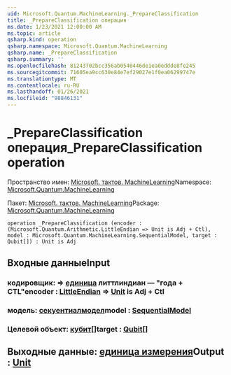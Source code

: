 ```yaml
---
uid: Microsoft.Quantum.MachineLearning._PrepareClassification
title: _PrepareClassification операция
ms.date: 1/23/2021 12:00:00 AM
ms.topic: article
qsharp.kind: operation
qsharp.namespace: Microsoft.Quantum.MachineLearning
qsharp.name: _PrepareClassification
qsharp.summary: ''
ms.openlocfilehash: 81243702bcc356ab0540446de1ea0eddde8fe245
ms.sourcegitcommit: 71605ea9cc630e84e7ef29027e1f0ea06299747e
ms.translationtype: MT
ms.contentlocale: ru-RU
ms.lasthandoff: 01/26/2021
ms.locfileid: "98846131"
---
```

# <a name="_prepareclassification-operation"></a><span data-ttu-id="35613-102">_PrepareClassification операция</span><span class="sxs-lookup"><span data-stu-id="35613-102">_PrepareClassification operation</span></span>

<span data-ttu-id="35613-103">Пространство имен: [Microsoft. тактов. MachineLearning](xref:Microsoft.Quantum.MachineLearning)</span><span class="sxs-lookup"><span data-stu-id="35613-103">Namespace: [Microsoft.Quantum.MachineLearning](xref:Microsoft.Quantum.MachineLearning)</span></span>

<span data-ttu-id="35613-104">Пакет: [Microsoft. тактов. MachineLearning](https://nuget.org/packages/Microsoft.Quantum.MachineLearning)</span><span class="sxs-lookup"><span data-stu-id="35613-104">Package: [Microsoft.Quantum.MachineLearning](https://nuget.org/packages/Microsoft.Quantum.MachineLearning)</span></span>




```qsharp
operation _PrepareClassification (encoder : (Microsoft.Quantum.Arithmetic.LittleEndian => Unit is Adj + Ctl), model : Microsoft.Quantum.MachineLearning.SequentialModel, target : Qubit[]) : Unit is Adj
```


## <a name="input"></a><span data-ttu-id="35613-105">Входные данные</span><span class="sxs-lookup"><span data-stu-id="35613-105">Input</span></span>

### <a name="encoder--littleendian--unit--is-adj--ctl"></a><span data-ttu-id="35613-106">кодировщик: [](xref:Microsoft.Quantum.Arithmetic.LittleEndian) => [единица](xref:microsoft.quantum.lang-ref.unit) литтлиндиан — "года + CTL"</span><span class="sxs-lookup"><span data-stu-id="35613-106">encoder : [LittleEndian](xref:Microsoft.Quantum.Arithmetic.LittleEndian) => [Unit](xref:microsoft.quantum.lang-ref.unit)  is Adj + Ctl</span></span>




### <a name="model--sequentialmodel"></a><span data-ttu-id="35613-107">модель: [секуентиалмодел](xref:Microsoft.Quantum.MachineLearning.SequentialModel)</span><span class="sxs-lookup"><span data-stu-id="35613-107">model : [SequentialModel](xref:Microsoft.Quantum.MachineLearning.SequentialModel)</span></span>




### <a name="target--qubit"></a><span data-ttu-id="35613-108">Целевой объект: [кубит](xref:microsoft.quantum.lang-ref.qubit)[]</span><span class="sxs-lookup"><span data-stu-id="35613-108">target : [Qubit](xref:microsoft.quantum.lang-ref.qubit)[]</span></span>





## <a name="output--unit"></a><span data-ttu-id="35613-109">Выходные данные: [единица измерения](xref:microsoft.quantum.lang-ref.unit)</span><span class="sxs-lookup"><span data-stu-id="35613-109">Output : [Unit](xref:microsoft.quantum.lang-ref.unit)</span></span>


